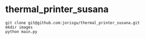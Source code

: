 # thermal_printer_susana

```shell
git clone git@github.com:jorisgu/thermal_printer_susana.git
mkdir images
python main.py
```
